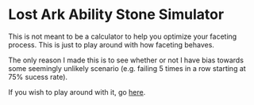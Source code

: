 # Lost Ark Ability Stone Simulator

This is not meant to be a calculator to help you optimize your faceting process. This is just to play around with how faceting behaves.

The only reason I made this is to see whether or not I have bias towards some seemingly unlikely scenario (e.g. failing 5 times in a row starting at 75% sucess rate).

If you wish to play around with it, go [here](https://lazukr.github.io/lost-ark-ability-stone-simulator).